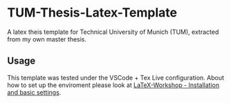 # TUM-Thesis-Latex-Template
A latex theis template for Technical University of Munich (TUM), extracted from my own master thesis.

## Usage
This template was tested under the VSCode + Tex Live configuration. About how to set up the enviroment please look at [LaTeX-Workshop - Installation and basic settings]([https://github.com/James-Yu/LaTeX-Workshop/wiki/Install]).
